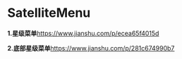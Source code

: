 # SatelliteMenu
**1.星级菜单**https://www.jianshu.com/p/ecea65f4015d

**2.底部星级菜单**https://www.jianshu.com/p/281c674990b7
